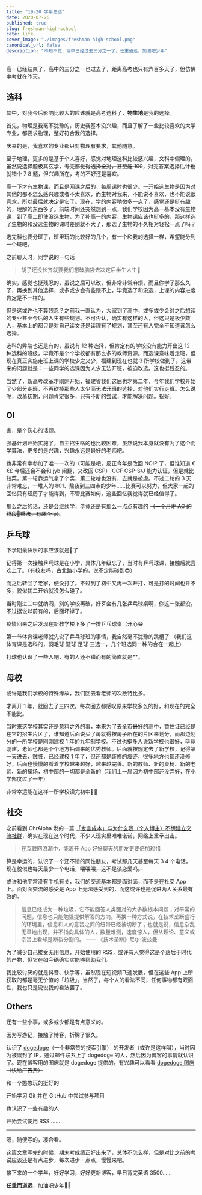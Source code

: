 ```yaml
---
title: "19-20 学年总结"
date: 2020-07-26
published: true
slug: freshman-high-school
cate: life
cover_image: "./images/freshman-high-school.png"
canonical_url: false
description: "不知不觉，高中已经过去三分之一了，任重道远，加油吧少年"
---
```


高一已经结束了，高中的三分之一也过去了，距离高考也只有六百多天了，但仿佛中考就在昨天。

## 选科

其中，对我今后影响比较大的应该就是高考选科了，**物生地**是我的选择。

首先，物理是我毫不犹豫的，历史我基本没兴趣，而且了解了一些比较喜欢的大学专业，都要求物理，整好符合我的选择。

庆幸的是，我喜欢的专业都只对物理有要求，其他随意。

至于地理，更多的是基于个人喜好，感觉对地理这科比较感兴趣，文科中偏理的，虽然说选择题极其玄学，~~考完都觉得选择全对，甚至能 100~~，对完答案选择估计~~也就~~错个 7 8 题，但兴趣所在，考的不好还是喜欢。

高一下才有生物课，而且是网课之后的，每周课时也很少。一开始选生物是因为对其他的都不怎么感兴趣或者不太喜欢，而生物对我来，不能说不喜欢，也不能说很喜欢，所以最后就决定是它了。现在，学的内容稍微多一点了，感觉还是挺有趣的，理解的东西多了。前端时间还突然想到一点，我们学校因为高一基本没有生物课，到了高二即使没选生物，为了补高一的内容，生物课应该也挺多的，那这样选了生物的和没选生物的课时差别就不大了，那选了生物的不久相对轻松一点了吗？

选完科也要分班了，班里玩的比较好的几个，有一个和我的选择一样，希望能分到一个班吧。

之前聊天时，同学说的一句话

> 胡子还没长齐就要我们想破脑袋去决定后半生人生🙏

确实，感觉也挺残忍的，虽说之后可以改，但非常非常麻烦，而且你学了那么久了，再换到其他选择，或多或少会有些跟不上，毕竟选了和没选，上课的内容进度肯定是不一样的。

但是这或许也不算残忍？之前我一直认为，大家到了高中，或多或少会对之后想读的专业甚至今后的人生有些规划。不可否认，确实有这样的人，但这只是极少数人，基本上的都只是对自己读文还是读理有了规划，甚至还有人完全不知道该怎么选择。

选科的弊端也还是有的，虽说有 12 种选择，但肯定有的学校没有能力开出这 12 种选科的班级，毕竟不是个个学校都有那么多的教师资源。而选课意味着走班，但现在真正实施走班上课的学校少之又少，福建到现在也就 3 所学校做到了。这带来的问题就是：一些同学的选课因为人少无法开班，被迫改选。这也挺残忍的。

当然了，新高考改革才刚刚开始，福建省我们这届也才第二年，今年我们学校开始了少部分走班，不再砍掉那些人太少而无法开班的选择，对他们实行走班。怎么说呢，改革初期，问题肯定很多，只有不断的尝试，才能解决问题。祝好。

## OI

害，是个伤心的话题。

强基计划开始实施了，自主招生啥的也比较困难，虽然说我本身就没有为了这个而学算法，更多的是兴趣，兴趣永远是最好的老师吧。

也非常有幸参加了唯一一次的（可能是吧，反正今年是改回 NOIP 了，但谁知道 €€£ 今后还会不会和 jyb 闹翻，又改回 CSP） CCF CSP-S/J 能力认证，但是就比较菜，第一轮靠运气拿了个奖，第二轮啥也没有，去就是被虐。不过二轮的 3 天非常难忘，一堆人的 801、熬夜到三四点的少年……比赛可以努力，但大家一起的回忆只有经历了才能得到，不管比赛如何，这些回忆我觉得就已经值得了。

那么之后的话，还是会继续学，毕竟还是有那么一点点有趣的 ~~（一个月才 AC 的线段:evergreen_tree:乘法，有趣个 p）~~。

## 乒乓球

下学期最快乐的事应该就是🏓了

记得第一次接触乒乓球是在小学，具体几年级忘了，当时有乒乓球课，接触后就喜欢上了。（有校友吗，古北路小学的，说不定能碰到:sunglasses:）

而之后转回了老家，便没打了。不过到了初中又再一次开打，可是打的时间也并不多，貌似初二开始就没怎么碰了。

当时刚进二中就纳闷，别的学校再破，好歹会有几张乒乓球桌啊，你这一张都没。
不过据说以前有的，后面坏掉了。

疫情回来之后发现在新教学楼下多了一排乒乓球桌（开心😁

第一节体育课老师就先说了乒乓球班的事情，我自然毫不犹豫的跳槽了
（我们这体育课是选科的，羽毛球 篮球 足球 三选一，几个班选同一种的合在一起上）

打球也认识了一些人吧，有的人还不错而有的简直就是**。

## 母校

或许是我们学校的特殊缘故，我们回去看老师的次数特比多。

才离开 1 年，就回去了三四次。每次回去都感叹原来学校多么的好，和现在的完全不能比。

当时来这学校其实还是意料之外的事，本来为了去全市~~最~~好的高中，暂住证已经是在它的招生片区了，谁知道后面说买了房就得按房子所在的片区来划分，而那边划分的一所学校是刚刚建校 1 年的九年制学校。不过也挺多人说新学校也很好，毕竟刚建，老师也都是个个地方抽调来的优秀教师。后面就按规定去了新学校，记得第一天进去，贼脏，已经建校 1 年了，但还都是装修的痕迹，很多地方也都还没修好，后面也慢慢的看着学校越来越好，越来越完善。新的教师、新的桌椅、新的老师、新的操场，初中部的一切都是全新的（我们上一届因为初中部还没弄好，在小学部度过了一年）

非常幸运能在这样一所学校读完初中:bowing_man:

## 社交

之前看到 ChrAlpha 发的一篇 [「发言成本」与为什么我（个人博主）不想建立交流社群](https://blog.ichr.me/post/expressing-costs/)，确实在现在这个时代，不少人现实里唯唯诺诺，网络上重拳出击。

> 在互联网浪潮中，能离开 App 好好聊天的朋友更要倍加珍惜

算是幸运的，认识了一个还不错的同性朋友，考试那几天甚至每天 3 4 个电话，现在貌似也每天最少一个电话，~~喂喂喂，这不是谈恋爱吗。~~

或许和他平常没有手机有关，我们的交流基本都是面对面，而不是在社交 App 上。面对面交流的感受是 App 上无法感受到的，而这或许也是促进两人关系最有效的。

> 信息已经成为一种垃圾，它不能回答人类面对的大多数根本问题；对平常的问题，信息也只能勉强提供解答的方向。再换一种方式说，在技术垄断盛行的环境里，信息和人的意旨之间的纽带已经被切断了；也就是说，信息杂乱无章地出现，并不指向具体的人，数量难测，速度惊人，但从理论、意义或宗旨上看却是断裂分割的。
> —— 《技术垄断》尼尔·波兹曼

为了减少自己接受无用信息，开始使用的 RSS，或许有人觉得这是个落后于时代的产物，但它在如今确确实实能够帮助我们。

我比较讨厌的就是抖音、快手等，虽然现在短视频飞速发展，但在这些 App 上所获取的都是毫无价值的「垃圾」。当然了，每个人的看法不同，任何事物都有双面性，我也只是说说我的看法罢了。

## Others

还有一些小事，或多或少都是有点意义的。

因为写游记，接触了博客，折腾了很久。

认识了 [dogedoge](https://www.dogedoge.com)（一个非常赞的搜索引擎） 的开发者（或许是这样叫），当时因为被误封了 IP，通过邮件联系上了 dogedoge 的人，然后因为博客的事情就认识了。现在博客用的图床就是 dogedoge 提供的，有兴趣可以看看 [dogedoge 图床](https://v2ex.com/t/659652#reply43)~~（快给广告费）~~

和一个憨憨玩的挺好的

开始学习 Git 并在 GitHub 中尝试参与项目

也认识了一些有趣的人

开始尝试使用 RSS ……

---

嗯，随便写的，凑合看。

这篇文章写完的时候，期末考成绩正好出来了，总体不怎么样，但是对比之前的考试应该还是有点进步，每次进步一点点，慢慢来吧。

接下来的一个学年，好好学习，好好更新博客，早日背完英语 3500……

**任重而道远**，加油吧少年:man_astronaut:

[^1]: banner from [icons8](https://icons8.com/)
